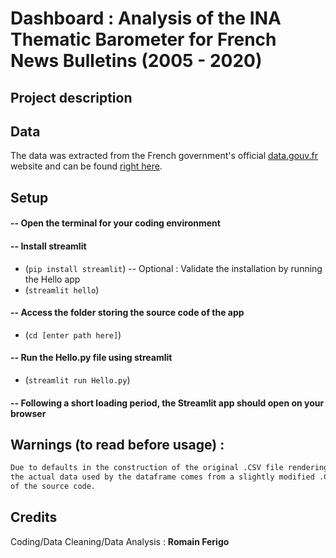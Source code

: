 # Dashboard : Analysis of the INA Thematic Barometer for French News Bulletins (2005 - 2020)

## Project description

## Data

The data was extracted from the French government's official [data.gouv.fr](https://www.data.gouv.fr) website and can be found [right here](https://www.data.gouv.fr/fr/datasets/classement-thematique-des-sujets-de-journaux-televises-janvier-2005-septembre-2020).

## Setup

#### -- Open the terminal for your coding environment

#### -- Install streamlit
- (`pip install streamlit`)
-- Optional : Validate the installation by running the Hello app
- (`streamlit hello`)
#### -- Access the folder storing the source code of the app
- (`cd [enter path here]`)
#### -- Run the Hello.py file using streamlit
- (`streamlit run Hello.py`)
#### -- Following a short loading period, the Streamlit app should open on your browser

## Warnings (to read before usage) :

```diff
Due to defaults in the construction of the original .CSV file rendering it unusable (header split between the 1st and 2nd rows),
the actual data used by the dataframe comes from a slightly modified .CSV file, which can be found in the 'data' folder
of the source code.
```

## Credits
Coding/Data Cleaning/Data Analysis : **Romain Ferigo** 
